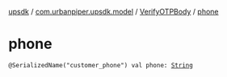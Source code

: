 [upsdk](../../index.md) / [com.urbanpiper.upsdk.model](../index.md) / [VerifyOTPBody](index.md) / [phone](./phone.md)

# phone

`@SerializedName("customer_phone") val phone: `[`String`](https://kotlinlang.org/api/latest/jvm/stdlib/kotlin/-string/index.html)